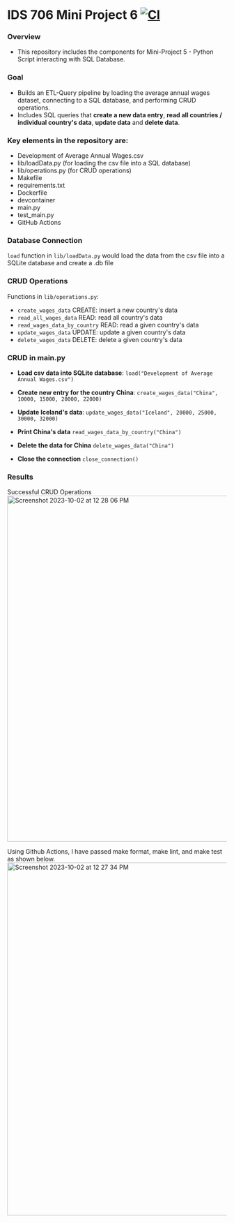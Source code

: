 # IDS 706 Mini Project 6 [![CI](https://github.com/nogibjj/Jaxon-Yue-Mini-Project-5/actions/workflows/cicd.yml/badge.svg)](https://github.com/nogibjj/Jaxon-Yue-Mini-Project-5/actions/workflows/cicd.yml)
### Overview
* This repository includes the components for Mini-Project 5 - Python Script interacting with SQL Database.

### Goal
* Builds an ETL-Query pipeline by loading the average annual wages dataset, connecting to a SQL database, and performing CRUD operations.
* Includes SQL queries that **create a new data entry**, **read all countries / individual country's data**, **update data** and **delete data**.

### Key elements in the repository are:
* Development of Average Annual Wages.csv
* lib/loadData.py (for loading the csv file into a SQL database)
* lib/operations.py (for CRUD operations)
* Makefile
* requirements.txt
* Dockerfile
* devcontainer
* main.py
* test_main.py
* GitHub Actions

### Database Connection
`load` function in `lib/loadData.py` would load the data from the csv file into a SQLite database and create a .db file

### CRUD Operations
Functions in `lib/operations.py`:
* `create_wages_data` CREATE: insert a new country's data
* `read_all_wages_data` READ: read all country's data
* `read_wages_data_by_country` READ: read a given country's data
* `update_wages_data` UPDATE: update a given country's data
* `delete_wages_data` DELETE: delete a given country's data

### CRUD in main.py
* **Load csv data into SQLite database**:
`load("Development of Average Annual Wages.csv")`

* **Create new entry for the country China**:
`create_wages_data("China", 10000, 15000, 20000, 22000)`

* **Update Iceland's data**:
`update_wages_data("Iceland", 20000, 25000, 30000, 32000)`

* **Print China's data**
`read_wages_data_by_country("China")`

* **Delete the data for China**
`delete_wages_data("China")`

* **Close the connection**
`close_connection()`

### Results
Successful CRUD Operations
<img width="793" alt="Screenshot 2023-10-02 at 12 28 06 PM" src="https://github.com/nogibjj/Jaxon-Yue-Mini-Project-5/assets/70416390/3b70b8ac-ad57-4318-849f-37e526b5fe9e">

Using Github Actions, I have passed make format, make lint, and make test as shown below.
<img width="809" alt="Screenshot 2023-10-02 at 12 27 34 PM" src="https://github.com/nogibjj/Jaxon-Yue-Mini-Project-5/assets/70416390/fae9bcfb-9367-4a61-a37c-47a8c500c928">

